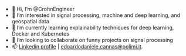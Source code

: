- 👋 Hi, I’m @CrohnEngineer
- 👀 I’m interested in signal processing, machine and deep learning, and geospatial data
- 🌱 I’m currently learning explainability techniques for deep learning, Docker and Kubernetes
- 💞️ I’m looking to collaborate on funny projects on signal processing
- 📫 [Linkedin profile](https://www.linkedin.com/in/edoardo-daniele-cannas-9a7355146/) | edoardodaniele.cannas@polimi.it. 

<!---![CrohnEngineer's GitHub stats](https://github-readme-stats.vercel.app/api?username=CrohnEngineer&show_icons=true&count_private=true&include_all_commits=false&role=OWNER,COLLABORATOR&theme=gotham)--->

<!---
CrohnEngineer/CrohnEngineer is a ✨ special ✨ repository because its `README.md` (this file) appears on your GitHub profile.
You can click the Preview link to take a look at your changes.
--->
